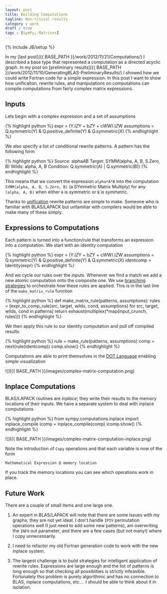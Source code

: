 ```yaml
---
layout: post
title: Building Computations 
tagline: Non-trivial results
category : work
draft : true
tags : [SymPy, Matrices]
---
```

{% include JB/setup %}

In my [last post]({{ BASE_PATH }}/work/2012/11/21/Computations/) I described a
base type that represented a computation as a directed acyclic graph.  In my
post on [preliminary results]({{ BASE_PATH }}/work/2012/11/10/GeneratingBLAS-PreliminaryResults/) I showed how we could write Fortran code for a simple expression.  In this post I want to show how unificaiton, rewrite rules, and manipulations on computations can compile computations from fairly complex matrix expressions.

Inputs
------

Lets begin with a complex expression and a set of assumptions

{% highlight python %}
    expr = (Y.I*Z*Y + b*Z*Y + c*W*W).I*Z*W
    assumptions = Q.symmetric(Y) & Q.positive_definite(Y) & Q.symmetric(X)
{% endhighlight %}

We also specify a list of conditional rewrite patterns.  A pattern has the
following form

{% highlight python %}
Source:     alpha*A*B
Target:     SYMM(alpha, A, B, S.Zero, B)
Wilds:      alpha, A, B
Condition:  Q.symmetric(A) | Q.symmetric(B))
{% endhighlight %}

This means that we convert the expression `alpha*A*B` into the computation `SYMM(alpha, A, B, S.Zero, B)` (a SYmmetric Matrix Multiply) for any `(alpha, A, B)` when either `A` is symmetric or `B` is symmetric.

Thanks to [unification]({{BASE_PATH}}/work/2012/11/01/Unification/) rewrite patterns are simple to make.  Someone who is familiar with BLAS/LAPACK but unfamiliar with compilers would be able to make many of these simply.

Expressions to Computations
---------------------------

Each pattern is turned into a function/rule that transforms an expression
into a computation.  We start with an identity computation

{% highlight python %}
    expr = (Y.I*Z*Y + b*Z*Y + c*W*W).I*Z*W
    assumptions = Q.symmetric(Y) & Q.positive_definite(Y) & Q.symmetric(X)
    identcomp = Identity(expr)
{% endhighlight %}

And we cycle our rules over the inputs.  Whenever we find a match we add a new atomic computation onto the composite one.  We use [branching strategies]({{BASE_PATH}}/work/2012/11/09/BranchingStrategies/) to orchestrate *how* these rules are applied.  This is in the last line of the `make_matrix_rule` function

{% highlight python %}
    def make_matrix_rule(patterns, assumptions):
        rules = [expr_to_comp_rule(src, target, wilds, cond, assumptions)
                 for src, target, wilds, cond in patterns]
        return exhaust(multiplex(*map(input_crunch, rules)))
{% endhighlight %}

We then apply this rule to our identity computation and pull off compiled results

{% highlight python %}
    rule = make_rule(patterns, assumptions)
    comp = next(rule(identcomp))
    comp.show()
{% endhighlight %}

Computations are able to print themselves in the [DOT Language](http://en.wikipedia.org/wiki/DOT_language) enabling simple visualization

![]({{ BASE_PATH }}/images/complex-matrix-computation.png)

Inplace Computations
--------------------

BLAS/LAPACK routines are *inplace*; they write their results to the memory locations of their inputs.  We have a separate system to deal with inplace computations. 

{% highlight python %}
    from sympy.computations.inplace import inplace_compile
    icomp = inplace_compile(comp)
    icomp.show()
{% endhighlight %}

![]({{ BASE_PATH }}/images/complex-matrix-computation-inplace.png)

Note the introduction of `Copy` operations and that each variable is now of the form

    Mathematical Expression @ memory location

If you track the memory locations you can see which operations work in place.

Future Work
-----------

There are a couple of small items and one large one. 

1.  An expert in BLAS/LAPACK will note that there are some issues with my graphs; they are not yet ideal.  I don't handle `IPIV` permutation operations well (I just need to add some new patterns), am overwriting the `INFO` out parameter, and there are a few cases (but not many!) where I copy unnecessarily.

2.  I need to refactor my old Fortran generation code to work with the new inplace system.

3.  The largest challenge is to build strategies for intelligent application of rewrite rules.  Expressions are large enough and the list of patterns is long enough so that checking all possiblities is strictly infeasible.  Fortunately this problem is purely algorithmic and has no connection to BLAS, inplace computations, etc....  I should be able to think about it in isolation.
